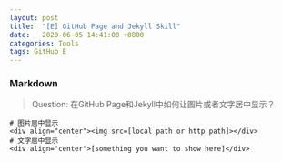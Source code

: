 ```yaml
---
layout: post
title:  "[E] GitHub Page and Jekyll Skill"
date:   2020-06-05 14:41:00 +0800
categories: Tools
tags: GitHub E
---
```


### Markdown
> Question: 在GitHub Page和Jekyll中如何让图片或者文字居中显示？ 
 
```
# 图片居中显示
<div align="center"><img src=[local path or http path]></div>
# 文字居中显示
<div align="center">[something you want to show here]</div>
```